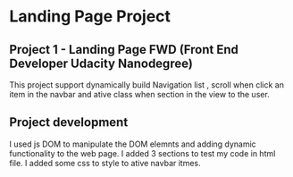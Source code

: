 # Landing Page Project

## Project 1 - Landing Page FWD (Front End Developer Udacity Nanodegree)

This project support dynamically build Navigation list , scroll when click an item in the navbar and ative class when section in the view to the user.

## Project development

I used js DOM to manipulate the DOM elemnts and adding dynamic functionality to the web page.
I added 3 sections to test my code in html file.
I added some css to style to ative navbar itmes.
